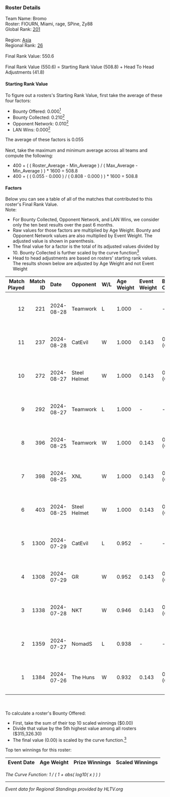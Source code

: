 ### Roster Details<br />
Team Name: Bromo<br />
Roster: FIOURN, Miami, rage, SPine, Zy88<br />
Global Rank: [201](../../standings_global_2024_09_04.md)<br />
<br />
Region: [Asia]( ../../standings_asia_2024_09_04.md)<br />
Regional Rank: [26]( ../../standings_asia_2024_09_04.md)<br />
<br />
Final Rank Value:  550.6<br />
<br />
Final Rank Value (550.6) = Starting Rank Value (508.8) + Head To Head Adjustments (41.8)<br />

#### Starting Rank Value<br />
To figure out a rosters's Starting Rank Value, first take the average of these four factors:<br />
- Bounty Offered: 0.000[<sup>1</sup>](#table2)
- Bounty Collected: 0.210[<sup>2</sup>](#table1)
- Opponent Network: 0.010[<sup>2</sup>](#table1)
- LAN Wins: 0.000[<sup>2</sup>](#table1)

The average of these factors is 0.055<br />
<br />
Next, take the maximum and minimum average across all teams and compute the following:<br />
- 400 + ( ( Roster_Average - Min_Average ) / ( Max_Average - Min_Average ) ) * 1600 = 508.8
- 400 + ( ( 0.055 - 0.000 ) / ( 0.808 - 0.000 ) ) * 1600 = 508.8


#### Factors<br />
Below you can see a table of all of the matches that contributed to this roster's Final Rank Value.<br />
Note:<br />

- For Bounty Collected, Opponent Network, and LAN Wins, we consider only the ten best results over the past 6 months.
- Raw values for those factors are multiplied by Age Weight. Bounty and Opponent Network values are also multiplied by Event Weight. The adjusted value is shown in parenthesis.
- The final value for a factor is the total of its adjusted values divided by 10. Bounty Collected is further scaled by the curve function[<sup>3</sup>](#curveFunction)
- Head to head adjustments are based on rosters' starting rank values. The results shown below are adjusted by Age Weight and not Event Weight
<span id="table1"></span><br />


| Match Played | Match ID | Date       | Opponent     | W/L | Age Weight | Event Weight | Bounty Collected | Opponent Network | LAN Wins  | H2H Adj. | Roster                           |
| -: | -: | :- | :- | :- | :- | :- | :- | :- | :- | -: | :- |
|           12 |      221 | 2024-08-28 | Teamwork     | L   | 1.000      | -            | -                | -                | -         |   -19.81 | FIOURN, Miami, rage, SPine, Zy88 |
|           11 |      237 | 2024-08-28 | CatEvil      | W   | 1.000      | 0.143        | 0.000 (0.000)    | 0.244 (0.035)    | 0 (0.000) |    18.36 | FIOURN, Miami, rage, SPine, Zy88 |
|           10 |      272 | 2024-08-27 | Steel Helmet | W   | 1.000      | 0.143        | 0.003 (0.000)    | 0.038 (0.005)    | 0 (0.000) |    13.87 | FIOURN, Miami, rage, SPine, Zy88 |
|            9 |      292 | 2024-08-27 | Teamwork     | L   | 1.000      | -            | -                | -                | -         |   -20.63 | FIOURN, Miami, rage, SPine, Zy88 |
|            8 |      396 | 2024-08-25 | Teamwork     | W   | 1.000      | 0.143        | 0.000 (0.000)    | 0.151 (0.022)    | 0 (0.000) |    10.48 | FIOURN, Miami, rage, SPine, Zy88 |
|            7 |      398 | 2024-08-25 | XNL          | W   | 1.000      | 0.143        | 0.000 (0.000)    | 0.076 (0.011)    | 0 (0.000) |    10.15 | FIOURN, Miami, rage, SPine, Zy88 |
|            6 |      403 | 2024-08-25 | Steel Helmet | W   | 1.000      | 0.143        | 0.003 (0.000)    | 0.038 (0.005)    | 0 (0.000) |    14.73 | FIOURN, Miami, rage, SPine, Zy88 |
|            5 |     1300 | 2024-07-29 | CatEvil      | L   | 0.952      | -            | -                | -                | -         |   -10.65 | FIOURN, Miami, rage, SPine, Zy88 |
|            4 |     1308 | 2024-07-29 | GR           | W   | 0.952      | 0.143        | 0.006 (0.001)    | 0.172 (0.023)    | 0 (0.000) |    19.45 | FIOURN, Miami, rage, SPine, Zy88 |
|            3 |     1338 | 2024-07-28 | NKT          | W   | 0.946      | 0.143        | 0.000 (0.000)    | 0.000 (0.000)    | 0 (0.000) |    10.29 | FIOURN, Miami, rage, SPine, Zy88 |
|            2 |     1359 | 2024-07-27 | NomadS       | L   | 0.938      | -            | -                | -                | -         |   -14.17 | FIOURN, Miami, rage, SPine, Zy88 |
|            1 |     1384 | 2024-07-26 | The Huns     | W   | 0.932      | 0.143        | 0.000 (0.000)    | 0.000 (0.000)    | 0 (0.000) |     9.70 | FIOURN, Miami, rage, SPine, Zy88 |

<br />
<span id="table2"></span><br />
To calculate a roster's Bounty Offered:<br />

- First, take the sum of their top 10 scaled winnings ($0.00)
- Divide that value by the 5th highest value among all rosters ($315,326.30)
- The final value (0.00) is scaled by the curve function.[<sup>3</sup>](#curveFunction)

Top ten winnings for this roster:<br />

| Event Date | Age Weight | Prize Winnings | Scaled Winnings |
| :- | -: | :- | :- |


<span id="curveFunction"></span>_The Curve Function: 1 / ( 1 + abs( log10( x ) ) )_<br />

---
_Event data for Regional Standings provided by HLTV.org_<br />

